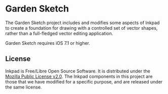 Garden Sketch
==============

The Garden Sketch project includes and modifies some aspects of Inkpad to create a foundation for drawing with a controlled set of vector shapes, rather than a full-fledged vector editing application. 

Garden Sketch requires iOS 7.1 or higher.

License
-------

Inkpad is Free/Libre Open Source Software. It is distributed under the [Mozilla Public License v2.0](http://mozilla.org/MPL/2.0/). The Inkpad components in this project are those that we have modified for a specific purpose, and are released under the same license.
